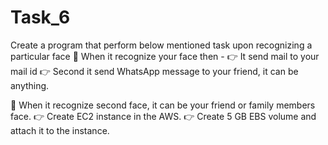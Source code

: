 # Task_6
Create a program that perform below mentioned task upon recognizing a particular face 📌 When it recognize your face then - 👉 It send mail to your mail id 👉 Second it send WhatsApp message to your friend, it can be anything.

📌 When it recognize second face, it can be your friend or family members face. 👉 Create EC2 instance in the AWS. 👉 Create 5 GB EBS volume and attach it to the instance.
